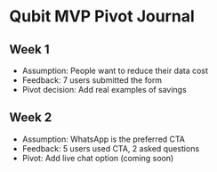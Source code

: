 # Qubit MVP Pivot Journal
## Week 1
- Assumption: People want to reduce their data cost
- Feedback: 7 users submitted the form
- Pivot decision: Add real examples of savings

## Week 2
- Assumption: WhatsApp is the preferred CTA
- Feedback: 5 users used CTA, 2 asked questions
- Pivot: Add live chat option (coming soon)
